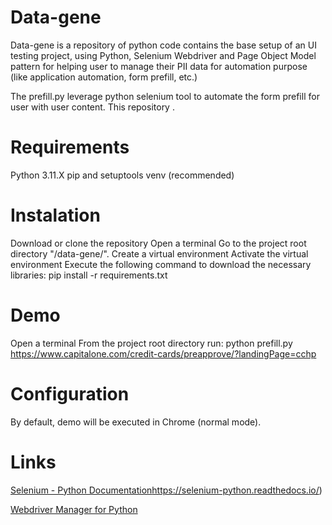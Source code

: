 # Data-gene
Data-gene is a repository of python code contains the base setup of an UI testing project, using Python, Selenium Webdriver and Page Object Model pattern for helping user to manage their PII data for automation purpose (like application automation, form prefill, etc.) 

The prefill.py leverage python selenium tool to automate the form prefill for user with user content. 
This repository .

# Requirements
Python 3.11.X
pip and setuptools
venv (recommended)

# Instalation
Download or clone the repository
Open a terminal
Go to the project root directory "/data-gene/".
Create a virtual environment
Activate the virtual environment
Execute the following command to download the necessary libraries: pip install -r requirements.txt

# Demo
Open a terminal
From the project root directory run: python prefill.py https://www.capitalone.com/credit-cards/preapprove/?landingPage=cchp

# Configuration
By default, demo will be executed in Chrome (normal mode). 

# Links
[Selenium - Python Documentation](https://selenium-python.readthedocs.io/)https://selenium-python.readthedocs.io/)

[Webdriver Manager for Python](https://pypi.org/project/webdriver-manager/)

